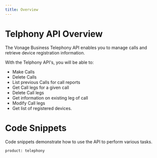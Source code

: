 ```yaml
---
title: Overview
---
```

# Telphony API Overview
The Vonage Business Telephony API enables you to manage calls and retrieve device registration information.

With the Telphony API's, you will be able to:

* Make Calls
* Delete Calls
* List previous Calls for call reports
* Get Call legs for a given call
* Delete Call legs
* Get information on existing leg of call
* Modify Call legs
* Get list of registered devices.

# Code Snippets

Code snippets demonstrate how to use the API to perform various tasks.

```code_snippet_list
product: telephony
```
